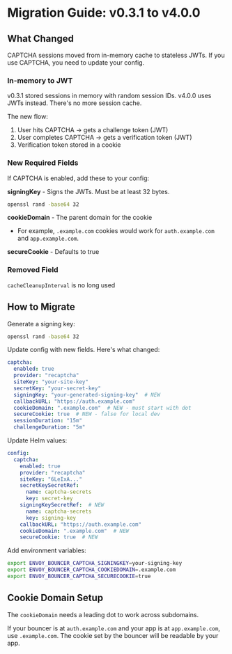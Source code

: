 # Migration Guide: v0.3.1 to v4.0.0

## What Changed

CAPTCHA sessions moved from in-memory cache to stateless JWTs. If you use CAPTCHA, you need to update your config.

### In-memory to JWT

v0.3.1 stored sessions in memory with random session IDs. v4.0.0 uses JWTs instead. There's no more session cache.

The new flow:
1. User hits CAPTCHA → gets a challenge token (JWT)
2. User completes CAPTCHA → gets a verification token (JWT)
3. Verification token stored in a cookie

### New Required Fields

If CAPTCHA is enabled, add these to your config:

**signingKey** - Signs the JWTs. Must be at least 32 bytes.

```bash
openssl rand -base64 32
```

**cookieDomain** - The parent domain for the cookie 

- For example, `.example.com` cookies would work for `auth.example.com` and `app.example.com`.

**secureCookie** - Defaults to true

### Removed Field

`cacheCleanupInterval` is no long used

## How to Migrate

Generate a signing key:

```bash
openssl rand -base64 32
```

Update config with new fields. Here's what changed:

```yaml
captcha:
  enabled: true
  provider: "recaptcha"
  siteKey: "your-site-key"
  secretKey: "your-secret-key"
  signingKey: "your-generated-signing-key"  # NEW
  callbackURL: "https://auth.example.com"
  cookieDomain: ".example.com"  # NEW - must start with dot
  secureCookie: true  # NEW - false for local dev
  sessionDuration: "15m"
  challengeDuration: "5m"
```

Update Helm values:

```yaml
config:
  captcha:
    enabled: true
    provider: "recaptcha"
    siteKey: "6LeIxA..."
    secretKeySecretRef:
      name: captcha-secrets
      key: secret-key
    signingKeySecretRef:  # NEW
      name: captcha-secrets
      key: signing-key
    callbackURL: "https://auth.example.com"
    cookieDomain: ".example.com"  # NEW
    secureCookie: true  # NEW
```

Add environment variables:

```bash
export ENVOY_BOUNCER_CAPTCHA_SIGNINGKEY=your-signing-key
export ENVOY_BOUNCER_CAPTCHA_COOKIEDOMAIN=.example.com
export ENVOY_BOUNCER_CAPTCHA_SECURECOOKIE=true
```

## Cookie Domain Setup

The `cookieDomain` needs a leading dot to work across subdomains.

If your bouncer is at `auth.example.com` and your app is at `app.example.com`, use `.example.com`. The cookie set by the bouncer will be readable by your app.
